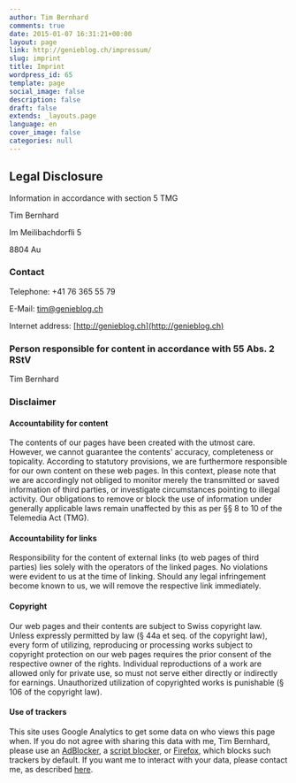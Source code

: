 ```yaml
---
author: Tim Bernhard
comments: true
date: 2015-01-07 16:31:21+00:00
layout: page
link: http://genieblog.ch/impressum/
slug: imprint
title: Imprint
wordpress_id: 65
template: page
social_image: false
description: false
draft: false
extends: _layouts.page
language: en
cover_image: false
categories: null
---
```


## Legal Disclosure

Information in accordance with section 5 TMG
  
  
Tim Bernhard  

Im Meilibachdorfli 5  

8804 Au  

### Contact

Telephone: +41 76 365 55 79  

E-Mail: [tim@genieblog.ch](mailto:tim@genieblog.ch)  

Internet address: [http://genieblog.ch](http://genieblog.ch)  

### Person responsible for content in accordance with 55 Abs. 2 RStV

Tim Bernhard  

### Disclaimer

#### Accountability for content

The contents of our pages have been created with the utmost care.
However, we cannot guarantee the contents' accuracy, completeness or topicality.
According to statutory provisions, we are furthermore responsible for our own content on these web pages.
In this context, please note that we are accordingly not obliged to monitor merely the transmitted or saved information of third parties, or investigate circumstances pointing to illegal activity.
Our obligations to remove or block the use of information under generally applicable laws remain unaffected by this as per §§ 8 to 10 of the Telemedia Act (TMG).

#### Accountability for links

Responsibility for the content of external links (to web pages of third parties) lies solely with the operators of the linked pages.
No violations were evident to us at the time of linking.
Should any legal infringement become known to us, we will remove the respective link immediately.

#### Copyright

Our web pages and their contents are subject to Swiss copyright law.
Unless expressly permitted by law (§ 44a et seq. of the copyright law), every form of utilizing, reproducing or processing works subject to copyright protection on our web pages requires the prior consent of the respective owner of the rights.
Individual reproductions of a work are allowed only for private use, so must not serve either directly or indirectly for earnings.
Unauthorized utilization of copyrighted works is punishable (§ 106 of the copyright law).

#### Use of trackers

This site uses Google Analytics to get some data on who views this page when.
If you do not agree with sharing this data with me, Tim Bernhard, please
use an [AdBlocker](https://github.com/gorhill/uBlock#ublock-origin), a [script blocker](https://github.com/hackademix/noscript), 
or [Firefox](https://www.mozilla.org/de/firefox/new/), which blocks such trackers by default.
If you want me to interact with your data, please contact me, as described [here](https://www.genieblog.ch/pages/en/about).
